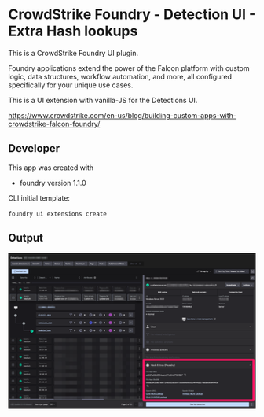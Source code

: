 # CrowdStrike Foundry - Detection UI - Extra Hash lookups

This is a CrowdStrike Foundry UI plugin. 

Foundry applications extend the power of the Falcon platform with custom logic, data structures, workflow automation, and more, all configured specifically for your unique use cases. 

This is a UI extension with vanilla-JS for the Detections UI. 

https://www.crowdstrike.com/en-us/blog/building-custom-apps-with-crowdstrike-falcon-foundry/

## Developer

This app was created with 

* foundry version 1.1.0

CLI initial template: 

`foundry ui extensions create`

## Output

![Alt text](docs/Screenshot.png?raw=true "Screen Shot")
